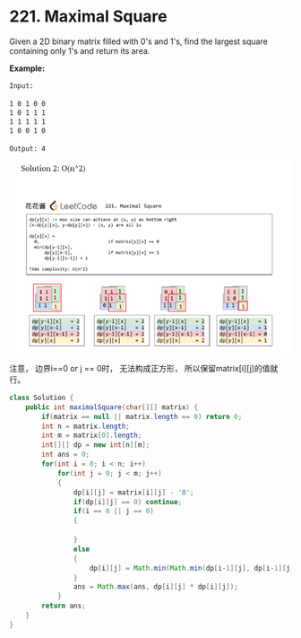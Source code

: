 # 221. Maximal Square



Given a 2D binary matrix filled with 0's and 1's, find the largest square containing only 1's and return its area.

**Example:**

```text
Input: 

1 0 1 0 0
1 0 1 1 1
1 1 1 1 1
1 0 0 1 0

Output: 4
```

![](../.gitbook/assets/image%20%282%29.png)

注意， 边界i==0 or j == 0时， 无法构成正方形， 所以保留matrix\[i\]\[j\]的值就行。

```java
class Solution {
    public int maximalSquare(char[][] matrix) {
        if(matrix == null || matrix.length == 0) return 0;
        int n = matrix.length;
        int m = matrix[0].length;
        int[][] dp = new int[n][m];
        int ans = 0;
        for(int i = 0; i < n; i++)
            for(int j = 0; j < m; j++)
            {
                dp[i][j] = matrix[i][j] - '0';
                if(dp[i][j] == 0) continue;
                if(i == 0 || j == 0)
                {
                    
                }
                else
                {
                    dp[i][j] = Math.min(Math.min(dp[i-1][j], dp[i-1][j-1]), dp[i][j-1]) + 1;
                }
                ans = Math.max(ans, dp[i][j] * dp[i][j]);
            }
        return ans;
    }
}
```

